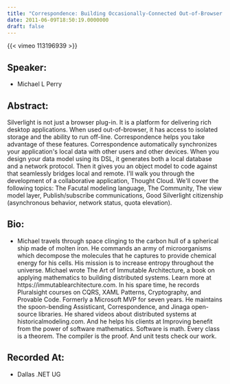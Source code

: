 ```yaml
---
title: "Correspondence: Building Occasionally-Connected Out-of-Browser Silverlight Applications"
date: 2011-06-09T18:50:19.0000000
draft: false
---
```


{{< vimeo 113196939 >}}

## Speaker:

 - Michael L Perry

## Abstract:

<p>Silverlight is not just a browser plug-in. It is a platform for delivering rich desktop applications. When used out-of-browser, it has access to isolated storage and the ability to run off-line. Correspondence helps you take advantage of these features. Correspondence automatically synchronizes your application's local data with other users and other devices. When you design your data model using its DSL, it generates both a local database and a network protocol. Then it gives you an object model to code against that seamlessly bridges local and remote. I'll walk you through the development of a collaborative application, Thought Cloud. We'll cover the following topics: The Facutal modeling language, The Community, The view model layer, Publish/subscribe communications, Good Silverlight citizenship (asynchronous behavior, network status, quota elevation).</p>

## Bio:

 - <p>Michael travels through space clinging to the carbon hull of a spherical ship made of molten iron. He commands an army of microorganisms which decompose the molecules that he captures to provide chemical energy for his cells. His mission is to increase entropy throughout the universe. Michael wrote The Art of Immutable Architecture, a book on applying mathematics to building distributed systems. Learn more at https://immutablearchitecture.com. In his spare time, he records Pluralsight courses on CQRS, XAML Patterns, Cryptography, and Provable Code. Formerly a Microsoft MVP for seven years. He maintains the spoon-bending Assisticant, Correspondence, and Jinaga open-source libraries. He shared videos about distributed systems at historicalmodeling.com. And he helps his clients at Improving benefit from the power of software mathematics. Software is math. Every class is a theorem. The compiler is the proof. And unit tests check our work.</p>

## Recorded At:

 - Dallas .NET UG

